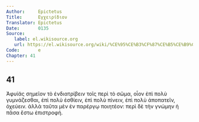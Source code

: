 ```yaml
---
Author:     Epictetus  
Title:      Εγχειρίδιον  
Translator: Epictetus  
Date:       0135  
Source:
   label: el.wikisource.org
   url: https://el.wikisource.org/wiki/%CE%95%CE%B3%CF%87%CE%B5%CE%B9%CF%81%CE%AF%CE%B4%CE%B9%CE%BF%CE%BD 
Code:       e  
Chapter: 41
---
```

##  41

Ἀφυί̈ας σημεῖον τὸ ἐνδιατρίβειν τοῖς περὶ τὸ σῶμα, οἷον ἐπὶ πολὺ γυμνάζεσθαι,
ἐπὶ πολὺ ἐσθίειν, ἐπὶ πολὺ πίνειν, ἐπὶ πολὺ ἀποπατεῖν, ὀχεύειν. ἀλλὰ ταῦτα μὲν
ἐν παρέργῳ ποιητέον: περὶ δὲ τὴν γνώμην ἡ πᾶσα ἔστω ἐπιστροφή.


